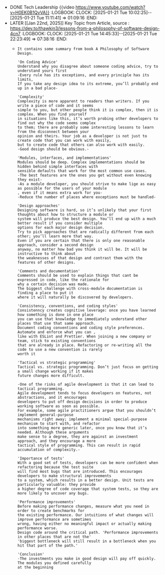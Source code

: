 - DONE Tech Leadership {{video https://www.youtube.com/watch?v=H0EK0B1QvVA}}
  :LOGBOOK:
  CLOCK: [2025-01-21 Tue 10:02:25]--[2025-01-21 Tue 11:11:41] =>  01:09:16
  :END:
- LATER [[Jan 22nd, 2025]] Key Topic from Article, source : https://dev.to/thawkin3/lessons-from-a-philosophy-of-software-design-4cn7
  :LOGBOOK:
  CLOCK: [2025-01-21 Tue 14:45:33]--[2025-01-21 Tue 22:23:49] =>  07:38:16
  :END:
	- ```apl
	  It contains some summary from book A Philosophy of Software Design.
	  
	  'On Coding Advice'
	  Understand why you disagree about someone coding advice, try to understand yours first
	  -Every rule has its exceptions, and every principle has its limits,  
	  If you take any design idea to its extreme, you’ll probably end up in a bad place-
	  
	  'Complexity'
	  Complexity is more apparent to readers than writers. If you write a piece of code and it seems 
	  simple to you, but other people think it is complex, then it is complex. When you find yourself 
	  in situations like this, it’s worth probing other developers to find out why the code seems complex 
	  to them; there are probably some interesting lessons to learn from the disconnect between your 
	  opinion and theirs. Your job as a developer is not just to create code that you can work with easily,
	  but to create code that others can also work with easily.
	  -Good design should be obvious.-
	  
	  'Modules, interfaces, and implementations'
	  Modules should be deep. Complex implementations should be hidden behind simple interfaces with 
	  sensible defaults that work for the most common use cases.
	  -The best features are the ones you get without even knowing they exist-
	  -As a module developer, you should strive to make lige as easy as possible for the users of your module
	  , even if it means extra work for you-
	  -Reduce the number of places where exceptions must be handled-
	  
	  'Design approaches'
	  Designing software is hard, so it’s unlikely that your first thoughts about how to structure a module or 
	  system will produce the best design. You’ll end up with a much better result if you consider multiple 
	  options for each major design decision.
	  Try to pick approaches that are radically different from each other; you’ll learn more that way. 
	  Even if you are certain that there is only one reasonable approach, consider a second design 
	  anyway, no matter how bad you think it will be. It will be instructive to think about 
	  the weaknesses of that design and contrast them with the features of other designs.
	  
	  'Comments and documentation'
	  Comments should be used to explain things that cant be expressed in code, like the rationale for 
	  why a certain decision was made.
	  The biggest challenge with cross-module documentation is finding a place to put it
	  where it will naturally be discovered by developers.
	  
	  'Consistency, conventions, and coding styles'
	  Consistenncy creates cognitive leverage: once you have learned how something is done in one place
	  you can use that knowledge to immediately understand other places that use that same approach.
	  Document coding conventions and coding style preferences. Automate and enforce what you can ,
	  like with ESLint and Prettier. When joining a new company or team, stick to existing conventions
	  that are already in place. Refactoring or re-writing all the code to use a new convention is rarely
	  worth it
	  
	  'Tactical vs strategic programming'
	  Tactical vs. strategic programming. Don’t just focus on getting a small change working if it makes 
	  future changes more difficult.
	  
	  -One of the risks of agile development is that it can lead to tactical programming. 
	  Agile development tends to focus developers on features, not abstractions, and it encourages 
	  developers to put off design decisions in order to produce working software as soon as possible. 
	  For example, some agile practitioners argue that you shouldn’t implement general-purpose 
	  mechanisms right away; implement a minimal special-purpose mechanism to start with, and refactor 
	  into something more generic later, once you know that it’s needed. Although these arguments 
	  make sense to a degree, they are against an investment approach, and they encourage a more 
	  tactical style of programming. This can result in rapid accumulation of complexity.-
	  
	  'Importance of tests'
	  With a good set of tests, developers can be more confident when refactoring because the test suite
	  will find most bugs that are introduced. This encourages developers to make structural improvements
	  to a system, which results in a better design. Unit tests are particularly valuable: they provide
	  a higher degree of code coverage that system tests, so they are more likely to uncover any bugs.
	  
	  'Performance improvements'
	  Before making performance changes, measure what you need in order to create benchmarks for 
	  the existing performance. Our intuitions of what changes will improve performance are sometimes 
	  wrong, having either no meaningful impact or actually making performance worse.
	  Design code around the critical path. 'Performance improvements in other places that are not the'
	  'biggest bottleneck will still result in a bottleneck when you hit that part of the path.'
	  
	  'Conclusion'
	  -The investments you make in good design will pay off quickly. The modules you defined carefully
	  at the beginning 
	  ```